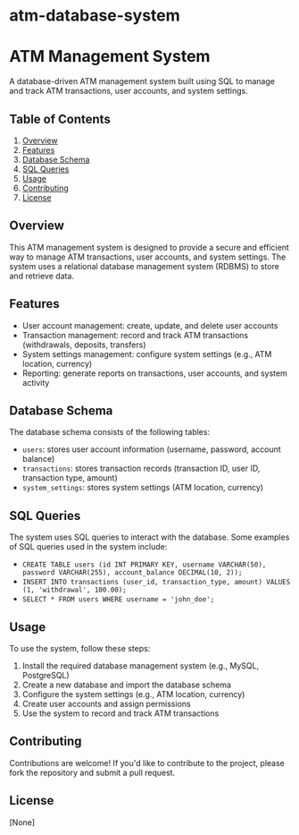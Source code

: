 # atm-database-system
# ATM Management System

A database-driven ATM management system built using SQL to manage and track ATM transactions, user accounts, and system settings.

## Table of Contents

1. [Overview](#overview)
2. [Features](#features)
3. [Database Schema](#database-schema)
4. [SQL Queries](#sql-queries)
5. [Usage](#usage)
6. [Contributing](#contributing)
7. [License](#license)

## Overview

This ATM management system is designed to provide a secure and efficient way to manage ATM transactions, user accounts, and system settings. The system uses a relational database management system (RDBMS) to store and retrieve data.

## Features

* User account management: create, update, and delete user accounts
* Transaction management: record and track ATM transactions (withdrawals, deposits, transfers)
* System settings management: configure system settings (e.g., ATM location, currency)
* Reporting: generate reports on transactions, user accounts, and system activity

## Database Schema

The database schema consists of the following tables:

* `users`: stores user account information (username, password, account balance)
* `transactions`: stores transaction records (transaction ID, user ID, transaction type, amount)
* `system_settings`: stores system settings (ATM location, currency)

## SQL Queries

The system uses SQL queries to interact with the database. Some examples of SQL queries used in the system include:

* `CREATE TABLE users (id INT PRIMARY KEY, username VARCHAR(50), password VARCHAR(255), account_balance DECIMAL(10, 2));`
* `INSERT INTO transactions (user_id, transaction_type, amount) VALUES (1, 'withdrawal', 100.00);`
* `SELECT * FROM users WHERE username = 'john_doe';`

## Usage

To use the system, follow these steps:

1. Install the required database management system (e.g., MySQL, PostgreSQL)
2. Create a new database and import the database schema
3. Configure the system settings (e.g., ATM location, currency)
4. Create user accounts and assign permissions
5. Use the system to record and track ATM transactions

## Contributing

Contributions are welcome! If you'd like to contribute to the project, please fork the repository and submit a pull request.

## License
  [None]
